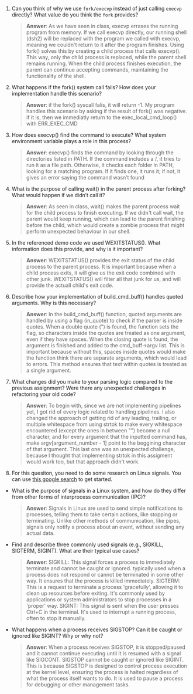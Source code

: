 1. Can you think of why we use `fork/execvp` instead of just calling `execvp` directly? What value do you think the `fork` provides?

    > **Answer**:  As we have seen in class, execvp errases the running program from memory. If we call execvp directly, our running shell (dsh2) will be replaced with the program we called with execvp, meaning we couldn't return to it after the program finishes. Using fork() solves this by creating a child process that calls execvp(). This way, only the child process is replaced, while the parent shell remains running. When the child process finishes execution, the parent can continue accepting commands, maintaining the functionality of the shell.

2. What happens if the fork() system call fails? How does your implementation handle this scenario?

    > **Answer**:  if the fork() syscall falis, it will return -1. My program handles this scenario by asking if the result of fork() was negative. if it is, then we immediatly return to the exec_local_cmd_loop() with ERR_EXEC_CMD

3. How does execvp() find the command to execute? What system environment variable plays a role in this process?

    > **Answer**:  execvp() finds the command by looking through the directories listed in PATH. If the command includes a /, it tries to run it as a file path. Otherwise, it checks each folder in PATH, looking for a matching program. If it finds one, it runs it; if not, it gives an error saying the command wasn’t found

4. What is the purpose of calling wait() in the parent process after forking? What would happen if we didn’t call it?

    > **Answer**:  As seen in class, wait() makes the parent process wait for the child process to finish executing. If we didn't call wait, the parent would keep running, which can lead to the parent finishing before the child, which would create a zombie process that might perform unexpected behaviour in our shell.

5. In the referenced demo code we used WEXITSTATUS(). What information does this provide, and why is it important?

    > **Answer**:  WEXITSTATUS() provides the exit status of the child process to the parent process. It is important because when a child process exits, it will give us the exit code combined with other junk. WEXITSTATUS() will filter all that junk for us, and will provide the actuall child's exit code.

6. Describe how your implementation of build_cmd_buff() handles quoted arguments. Why is this necessary?

    > **Answer**:  In the build_cmd_buff() function, quoted arguments are handled by using a flag (in_quote) to check if the parser is inside quotes. When a double quote (") is found, the function sets the flag, so characters inside the quotes are treated as one argument, even if they have spaces. When the closing quote is found, the argument is finished and added to the cmd_buff->argv list. This is important because without this, spaces inside quotes would make the function think there are separate arguments, which would lead to errors. This method ensures that text within quotes is treated as a single argument.

7. What changes did you make to your parsing logic compared to the previous assignment? Were there any unexpected challenges in refactoring your old code?

    > **Answer**:  To begin with, since we are not implementing pipelines yet, I got rid of every logic related to handling pipelines. I also changed the approach of getting rid of any leading, trailing, or multiple whitespace from using strtok to make every whitespace encountered (except the ones in between "") become a null character, and for every argument that the inputted command has, make argv[argument_number - 1] point to the beggining character of that argument. This last one was an unexpected challenge, because I thought that implementing strtok in this assigment would work too, but that approach didn't work.

8. For this quesiton, you need to do some research on Linux signals. You can use [this google search](https://www.google.com/search?q=Linux+signals+overview+site%3Aman7.org+OR+site%3Alinux.die.net+OR+site%3Atldp.org&oq=Linux+signals+overview+site%3Aman7.org+OR+site%3Alinux.die.net+OR+site%3Atldp.org&gs_lcrp=EgZjaHJvbWUyBggAEEUYOdIBBzc2MGowajeoAgCwAgA&sourceid=chrome&ie=UTF-8) to get started.

- What is the purpose of signals in a Linux system, and how do they differ from other forms of interprocess communication (IPC)?

    > **Answer**:  Signals in Linux are used to send simple notifications to processes, telling them to take certain actions, like stopping or terminating. Unlike other methods of communication, like pipes, signals only notify a process about an event, without sending any actual data. 

- Find and describe three commonly used signals (e.g., SIGKILL, SIGTERM, SIGINT). What are their typical use cases?

    > **Answer**:  SIGKILL: This signal forces a process to immediately terminate and cannot be caught or ignored. typically used when a process does not respond or cannot be terminated in some other way. It ensures that the process is killed immediately. SIGTERM: This is a request to terminate a process 'gracefully', allowing it to clean up resources before exiting. It's commonly used by applications or system administrators to stop processes in a 'proper' way. SIGINT: This signal is sent when the user presses Ctrl+C in the terminal. It's used to interrupt a running process, often to stop it manually.

- What happens when a process receives SIGSTOP? Can it be caught or ignored like SIGINT? Why or why not?

    > **Answer**:  When a process receives SIGSTOP, it is stopped/paused and it cannot continue executing until it is resumed with a signal like SIGCONT. SIGSTOP cannot be caught or ignored like SIGINT. This is because SIGSTOP is designed to control process execution at the kernel level, ensuring the process is halted regardless of what the process itself wants to do. It is used to pause a process for debugging or other management tasks.
